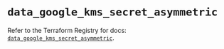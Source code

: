 # `data_google_kms_secret_asymmetric`

Refer to the Terraform Registry for docs: [`data_google_kms_secret_asymmetric`](https://registry.terraform.io/providers/hashicorp/google-beta/5.12.0/docs/data-sources/google_kms_secret_asymmetric).

